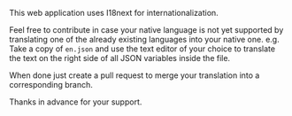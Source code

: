 This web application uses I18next for internationalization.

Feel free to contribute in case your native language is not yet supported by translating
one of the already existing languages into your native one. e.g. Take a copy of `en.json` and use
the text editor of your choice to translate the text on the right side of all JSON variables
inside the file.

When done just create a pull request to merge your translation into a corresponding branch.

Thanks in advance for your support.
